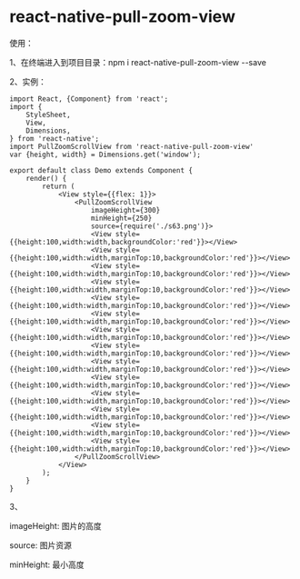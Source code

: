 # react-native-pull-zoom-view



使用：

1、在终端进入到项目目录：npm i react-native-pull-zoom-view --save

2、实例：

    import React, {Component} from 'react';
    import {
        StyleSheet,
        View,
        Dimensions,
    } from 'react-native';
    import PullZoomScrollView from 'react-native-pull-zoom-view'
    var {height, width} = Dimensions.get('window');

    export default class Demo extends Component {
        render() {
            return (
                <View style={{flex: 1}}>
                    <PullZoomScrollView
                        imageHeight={300}
                        minHeight={250}
                        source={require('./s63.png')}>
                        <View style={{height:100,width:width,backgroundColor:'red'}}></View>
                        <View style={{height:100,width:width,marginTop:10,backgroundColor:'red'}}></View>
                        <View style={{height:100,width:width,marginTop:10,backgroundColor:'red'}}></View>
                        <View style={{height:100,width:width,marginTop:10,backgroundColor:'red'}}></View>
                        <View style={{height:100,width:width,marginTop:10,backgroundColor:'red'}}></View>
                        <View style={{height:100,width:width,marginTop:10,backgroundColor:'red'}}></View>
                        <View style={{height:100,width:width,marginTop:10,backgroundColor:'red'}}></View>
                        <View style={{height:100,width:width,marginTop:10,backgroundColor:'red'}}></View>
                        <View style={{height:100,width:width,marginTop:10,backgroundColor:'red'}}></View>
                        <View style={{height:100,width:width,marginTop:10,backgroundColor:'red'}}></View>
                        <View style={{height:100,width:width,marginTop:10,backgroundColor:'red'}}></View>
                        <View style={{height:100,width:width,marginTop:10,backgroundColor:'red'}}></View>
                        <View style={{height:100,width:width,marginTop:10,backgroundColor:'red'}}></View>
                        <View style={{height:100,width:width,marginTop:10,backgroundColor:'red'}}></View>
                    </PullZoomScrollView>
                </View>
            );
        }
    }


3、

   imageHeight: 图片的高度

   source: 图片资源

   minHeight: 最小高度


